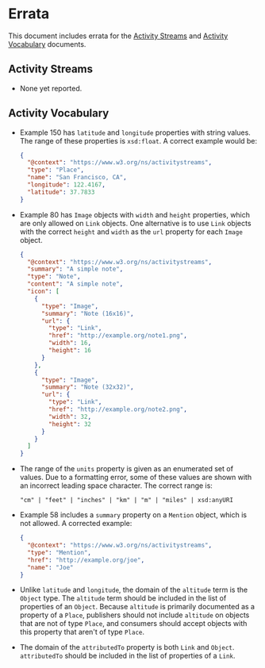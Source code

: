 # Errata

This document includes errata for the [Activity Streams](https://www.w3.org/TR/activitystreams-core/) and [Activity Vocabulary](https://www.w3.org/TR/activitystreams-vocabulary/) documents.

## Activity Streams

  - None yet reported.

## Activity Vocabulary

  - Example 150 has `latitude` and `longitude` properties with string values.
    The range of these properties is `xsd:float`. A correct example would be:

    ```json
    {
      "@context": "https://www.w3.org/ns/activitystreams",
      "type": "Place",
      "name": "San Francisco, CA",
      "longitude": 122.4167,
      "latitude": 37.7833
    }
    ```

  - Example 80 has `Image` objects with `width` and `height` properties, which
    are only allowed on `Link` objects. One alternative is to use `Link` objects
    with the correct `height` and `width` as the `url` property for each `Image`
    object.
    
    ```json
    {
      "@context": "https://www.w3.org/ns/activitystreams",
      "summary": "A simple note",
      "type": "Note",
      "content": "A simple note",
      "icon": [
        {
          "type": "Image",
          "summary": "Note (16x16)",
          "url": {
            "type": "Link",
            "href": "http://example.org/note1.png",
            "width": 16,
            "height": 16
          }
        },
        {
          "type": "Image",
          "summary": "Note (32x32)",
          "url": {
            "type": "Link",
            "href": "http://example.org/note2.png",
            "width": 32,
            "height": 32
          }
        }
      ]
    }
    ```

  - The range of the `units` property is given as an enumerated set of values.
    Due to a formatting error, some of these values are shown with an incorrect
    leading space character. The correct range is:
    
    ```text
    "cm" | "feet" | "inches" | "km" | "m" | "miles" | xsd:anyURI
    ```

  - Example 58 includes a `summary` property on a `Mention` object, which is
    not allowed. A corrected example:
    
    ```json
    {
      "@context": "https://www.w3.org/ns/activitystreams",
      "type": "Mention",
      "href": "http://example.org/joe",
      "name": "Joe"
    }
    ```

  - Unlike `latitude` and `longitude`, the domain of the `altitude` term is the `Object` type. The `altitude` term should be included in the list of properties of an `Object`. Because `altitude` is primarily documented as a property of a `Place`, publishers should not include `altitude` on objects that are not of type `Place`, and consumers should accept objects with this property that aren't of type `Place`.

  - The domain of the `attributedTo` property is both `Link` and `Object`. `attributedTo` should be included in the list of properties of a `Link`.
